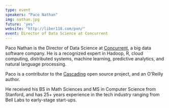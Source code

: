 ```yaml
---
type: event
speakers: "Paco Nathan"
img: nathan.jpg
future: 'yes'
website: "http://liber118.com/pxn/"
event: Director of Data Science at Concurrent
---
```

Paco Nathan is the Director of Data Science at [Concurrent](http://www.concurrentinc.com/), a big data software company. He is a recognized expert in Hadoop, R, cloud computing, distributed systems, machine learning, predictive analytics, and natural language processing. 

Paco is a contributor to the [Cascading](http://www.cascading.org/) open source project, and an O'Reilly author. 

He received his BS in Math Sciences and MS in Computer Science from Stanford, and has 25+ years experience in the tech industry ranging from Bell Labs to early-stage start-ups.